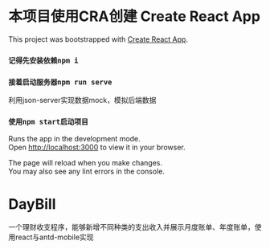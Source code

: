 
# 本项目使用CRA创建 Create React App

This project was bootstrapped with [Create React App](https://github.com/facebook/create-react-app).


### `记得先安装依赖npm i`


### `接着启动服务器npm run serve`

利用json-server实现数据mock，模拟后端数据

### `使用npm start启动项目`

Runs the app in the development mode.\
Open [http://localhost:3000](http://localhost:3000) to view it in your browser.

The page will reload when you make changes.\
You may also see any lint errors in the console.


# DayBill
一个理财收支程序，能够新增不同种类的支出收入并展示月度账单、年度账单，使用react与antd-mobile实现

